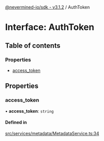 [@nevermined-io/sdk - v3.1.2](../code-reference.md) / AuthToken

# Interface: AuthToken

## Table of contents

### Properties

- [access_token](AuthToken.md#access_token)

## Properties

### access_token

• **access_token**: `string`

#### Defined in

[src/services/metadata/MetadataService.ts:34](https://github.com/nevermined-io/sdk-js/blob/67dcc4309b61571f3cee221ec474b9c29e860b77/src/services/metadata/MetadataService.ts#L34)
